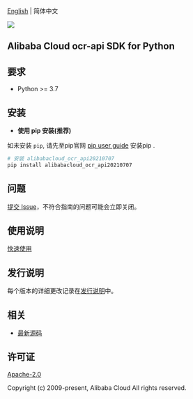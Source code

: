 [English](README.md) | 简体中文

![](https://aliyunsdk-pages.alicdn.com/icons/AlibabaCloud.svg)

## Alibaba Cloud ocr-api SDK for Python

## 要求

- Python >= 3.7

## 安装

- **使用 pip 安装(推荐)**

如未安装 `pip`, 请先至pip官网 [pip user guide](https://pip.pypa.io/en/stable/installing/ "pip User Guide") 安装pip .

```bash
# 安装 alibabacloud_ocr_api20210707
pip install alibabacloud_ocr_api20210707
```

## 问题

[提交 Issue](https://github.com/aliyun/alibabacloud-python-sdk/issues/new)，不符合指南的问题可能会立即关闭。

## 使用说明

[快速使用](https://github.com/aliyun/alibabacloud-python-sdk/blob/master/docs/0-Usage-CN.md#%E5%BF%AB%E9%80%9F%E4%BD%BF%E7%94%A8)

## 发行说明

每个版本的详细更改记录在[发行说明](https://github.com/aliyun/alibabacloud-python-sdk/blob/master/ocr-api-20210707/ChangeLog.md)中。

## 相关

- [最新源码](https://github.com/aliyun/alibabacloud-python-sdk/)

## 许可证

[Apache-2.0](http://www.apache.org/licenses/LICENSE-2.0)

Copyright (c) 2009-present, Alibaba Cloud All rights reserved.
